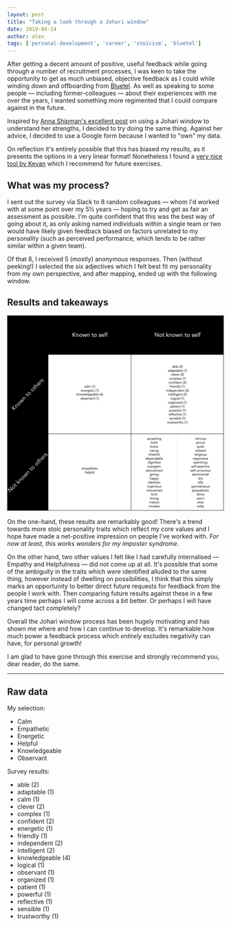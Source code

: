 ```yaml
---
layout: post
title: "Taking a look through a Johari window"
date: 2019-04-14
author: alex
tags: ['personal-development', 'career', 'stoicism', 'bluetel']
---
```


After getting a decent amount of positive, useful feedback while going through a number of recruitment processes, I was
keen to take the opportunity to get as much unbiased, objective feedback as I could while winding down and offboarding
from [Bluetel](https://bluetel.co.uk/).  As well as speaking to some people — including former-colleagues — about their
experiences with me over the years, I wanted something more regimented that I could compare against in the future.

Inspired by [Anna Shipman's excellent post](https://www.annashipman.co.uk/jfdi/johari-window.html) on using a Johari
window to understand her strengths, I decided to try doing the same thing.  Against her advice, I decided to use a
Google form because I wanted to "own" my data.

On reflection it's entirely possible that this has biased my results, as it presents the options in a very linear
format!  Nonetheless I found a [very nice tool by Kevan](https://kevan.org/johari) which I recommend for future
exercises.

## What was my process?

I sent out the survey via Slack to 8 random colleagues — whom I'd worked with at some point over my 5½ years — hoping
to try and get as fair an assessment as possible.  I'm quite confident that this was the best way of going about it, as
only asking named individuals within a single team or two would have likely given feedback biased on factors unrelated
to my personality (such as perceived performance, which tends to be rather similar within a given team).

Of that 8, I received 5 (mostly) anonymous responses.  Then (without peeking!) I selected the six adjectives which I
felt best fit my personality from my own perspective, and after mapping, ended up with the following window.

## Results and takeaways

![Johari window results](/pictures/20190414--johari-window.png "Johari widow results")

On the one-hand, these results are remarkably good! There's a trend towards more stoic personality traits which
reflect my core values and I hope have made a net-positive impression on people I've worked with.
_For now at least, this works wonders for my imposter syndrome._

On the other hand, two other values I felt like I had carefully internalised — Empathy and Helpfulness — did not come
up at all. It's possible that some of the ambiguity in the traits which _were_ identified alluded to the same thing,
however instead of dwelling on possibilities, I think that this simply marks an opportunity to better direct future
requests for feedback from the people I work with.  Then comparing future results against these in a few years time
perhaps I will come across a bit better.  Or perhaps I will have changed tact completely?

Overall the Johari window process has been hugely motivating and has shown me where and how I can continue to develop.
It's remarkable how much power a feedback process which _entirely_ excludes negativity can have, for personal growth!

I am glad to have gone through this exercise and strongly recommend you, dear reader, do the same.

---

## Raw data

My selection:

- Calm
- Empathetic
- Energetic
- Helpful
- Knowledgeable
- Observant

Survey results:

- able (2)
- adaptable (1)
- calm (1)
- clever (2)
- complex (1)
- confident (2)
- energetic (1)
- friendly (1)
- independent (2)
- intelligent (2)
- knowledgeable (4)
- logical (1)
- observant (1)
- organized (1)
- patient (1)
- powerful (1)
- reflective (1)
- sensible (1)
- trustworthy (1)
